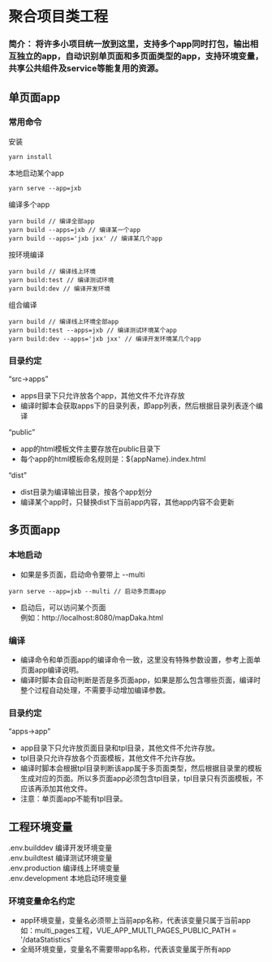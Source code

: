 # 聚合项目类工程

### 简介： 将许多小项目统一放到这里，支持多个app同时打包，输出相互独立的app，自动识别单页面和多页面类型的app，支持环境变量，共享公共组件及service等能复用的资源。

## 单页面app

### 常用命令

安装
```
yarn install
```

本地启动某个app
```
yarn serve --app=jxb
```

编译多个app
```
yarn build // 编译全部app
yarn build --apps=jxb // 编译某一个app
yarn build --apps='jxb jxx' // 编译某几个app
```

按环境编译
```
yarn build // 编译线上环境
yarn build:test // 编译测试环境
yarn build:dev // 编译开发环境
```

组合编译
```
yarn build // 编译线上环境全部app
yarn build:test --apps=jxb // 编译测试环境某个app
yarn build:dev --apps='jxb jxx' // 编译开发环境某几个app
```

### 目录约定

“src->apps”  
- apps目录下只允许放各个app，其他文件不允许存放  
- 编译时脚本会获取apps下的目录列表，即app列表，然后根据目录列表逐个编译  

“public”  
- app的html模板文件主要存放在public目录下
- 每个app的html模板命名规则是：${appName}.index.html  

“dist”
- dist目录为编译输出目录，按各个app划分
- 编译某个app时，只替换dist下当前app内容，其他app内容不会更新

## 多页面app

### 本地启动

- 如果是多页面，启动命令要带上 --multi  
```
yarn serve --app=jxb --multi // 启动多页面app
```
- 启动后，可以访问某个页面  
例如：http://localhost:8080/mapDaka.html

### 编译

- 编译命令和单页面app的编译命令一致，这里没有特殊参数设置，参考上面单页面app编译说明。
- 编译时脚本会自动判断是否是多页面app，如果是那么包含哪些页面，编译时整个过程自动处理，不需要手动增加编译参数。

### 目录约定  

“apps->app”
- app目录下只允许放页面目录和tpl目录，其他文件不允许存放。
- tpl目录只允许存放各个页面模板，其他文件不允许存放。
- 编译时脚本会根据tpl目录判断该app属于多页面类型，然后根据目录里的模板生成对应的页面。所以多页面app必须包含tpl目录，tpl目录只有页面模板，不应该再添加其他文件。
- 注意：单页面app不能有tpl目录。

## 工程环境变量 
.env.builddev 编译开发环境变量  
.env.buildtest 编译测试环境变量  
.env.production 编译线上环境变量  
.env.development 本地启动环境变量  

### 环境变量命名约定
- app环境变量，变量名必须带上当前app名称，代表该变量只属于当前app  
 如：multi_pages工程，VUE_APP_MULTI_PAGES_PUBLIC_PATH = '/dataStatistics'
- 全局环境变量，变量名不需要带app名称，代表该变量属于所有app


